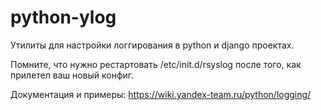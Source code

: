 python-ylog
===========

Утилиты для настройки логгирования в python и django проектах.

Помните, что нужно рестартовать /etc/init.d/rsyslog после того, как прилетел ваш новый конфиг.

Документация и примеры: https://wiki.yandex-team.ru/python/logging/
